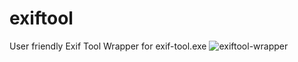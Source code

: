 # exiftool
User friendly Exif Tool Wrapper for exif-tool.exe 
![exiftool-wrapper](https://github.com/user-attachments/assets/b49ba525-3029-48a8-8305-9047aa45a94e)
